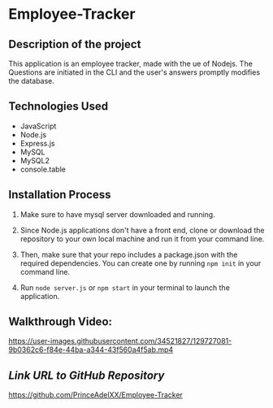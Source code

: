 # Employee-Tracker

## Description of the project
This application is an employee tracker, made with the ue of  Nodejs. The Questions are initiated in the CLI and the user's answers promptly modifies the database.

## Technologies Used
* JavaScript
* Node.js
* Express.js
* MySQL
* MySQL2
* console.table


## Installation Process 

1. Make sure to have mysql server downloaded and running.

2. Since Node.js applications don't have a front end, clone or download the repository to your own local machine and run it from your command line.

3. Then, make sure that your repo includes a package.json with the required dependencies. You can create one by running ```npm init``` in your command line.

4. Run ```node server.js``` or ```npm start``` in your terminal to launch the application.

## Walkthrough Video:



https://user-images.githubusercontent.com/34521827/129727081-9b0362c6-f84e-44ba-a344-43f560a4f5ab.mp4



## **_Link URL to GitHub Repository_**

https://github.com/PrinceAdelXX/Employee-Tracker
